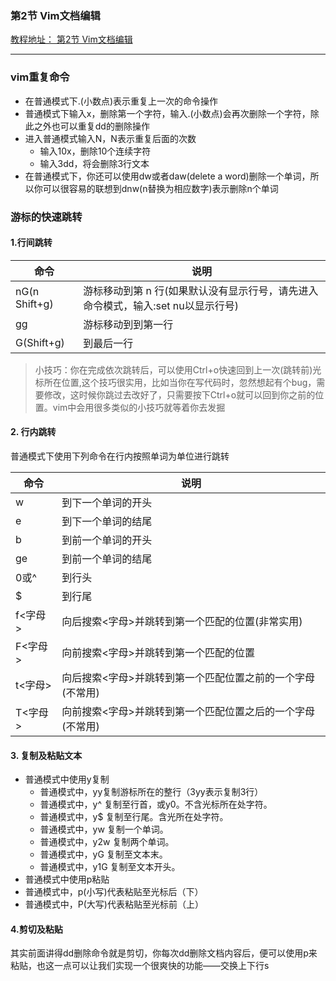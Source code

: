 ### 第2节  Vim文档编辑
[教程地址： 第2节  Vim文档编辑](https://www.shiyanlou.com/courses/2/labs/17/document)

---
### vim重复命令
- 在普通模式下.(小数点)表示重复上一次的命令操作
- 普通模式下输入x，删除第一个字符，输入.(小数点)会再次删除一个字符，除此之外也可以重复dd的删除操作
- 进入普通模式输入N<command>，N表示重复后面的次数
  - 输入10x，删除10个连续字符
  - 输入3dd，将会删除3行文本
- 在普通模式下，你还可以使用dw或者daw(delete a word)删除一个单词，所以你可以很容易的联想到dnw(n替换为相应数字)表示删除n个单词

### 游标的快速跳转

#### 1.行间跳转
|命令|说明|
|-----|-----|
|nG(n Shift+g)|游标移动到第 n 行(如果默认没有显示行号，请先进入命令模式，输入:set nu以显示行号)|
|gg|游标移动到到第一行|
|G(Shift+g)|到最后一行|
> 小技巧：你在完成依次跳转后，可以使用Ctrl+o快速回到上一次(跳转前)光标所在位置,这个技巧很实用，比如当你在写代码时，忽然想起有个bug，需要修改，这时候你跳过去改好了，只需要按下Ctrl+o就可以回到你之前的位置。vim中会用很多类似的小技巧就等着你去发掘

#### 2. 行内跳转
普通模式下使用下列命令在行内按照单词为单位进行跳转

|命令|说明|
|-----|-----|
|w|到下一个单词的开头|
|e|到下一个单词的结尾|
|b|到前一个单词的开头|
|ge|到前一个单词的结尾|
|0或^|到行头|
|$|到行尾|
|f<字母>|向后搜索<字母>并跳转到第一个匹配的位置(非常实用)|
|F<字母>|向前搜索<字母>并跳转到第一个匹配的位置|
|t<字母>|向后搜索<字母>并跳转到第一个匹配位置之前的一个字母(不常用)|
|T<字母>|向前搜索<字母>并跳转到第一个匹配位置之后的一个字母(不常用)|

#### 3. 复制及粘贴文本
- 普通模式中使用y复制
  - 普通模式中，yy复制游标所在的整行（3yy表示复制3行）
  - 普通模式中，y^ 复制至行首，或y0。不含光标所在处字符。
  - 普通模式中，y$ 复制至行尾。含光所在处字符。
  - 普通模式中，yw 复制一个单词。
  - 普通模式中，y2w 复制两个单词。
  - 普通模式中，yG 复制至文本末。
  - 普通模式中，y1G 复制至文本开头。
- 普通模式中使用p粘贴
 - 普通模式中，p(小写)代表粘贴至光标后（下）
 - 普通模式中，P(大写)代表粘贴至光标前（上）
 
#### 4.剪切及粘贴
其实前面讲得dd删除命令就是剪切，你每次dd删除文档内容后，便可以使用p来粘贴，也这一点可以让我们实现一个很爽快的功能——交换上下行s
